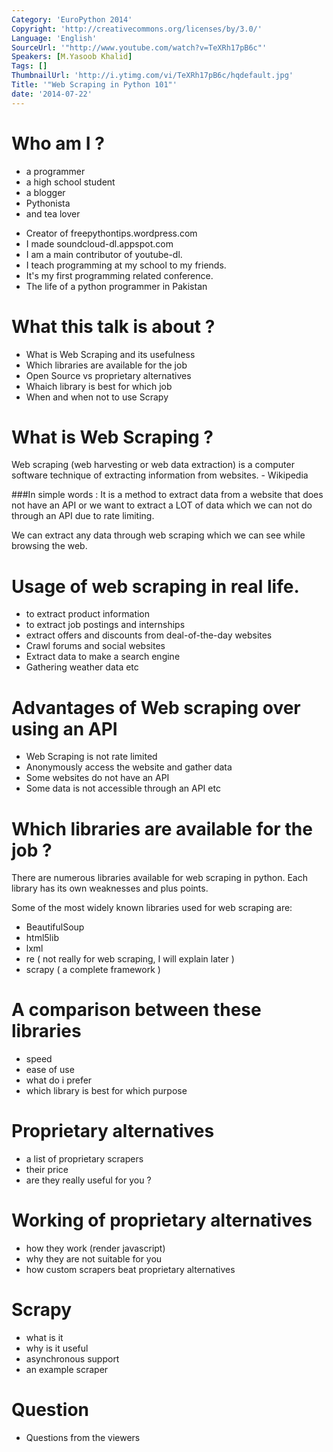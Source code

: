 ```yaml
---
Category: 'EuroPython 2014'
Copyright: 'http://creativecommons.org/licenses/by/3.0/'
Language: 'English'
SourceUrl: '"http://www.youtube.com/watch?v=TeXRh17pB6c"'
Speakers: [M.Yasoob Khalid]
Tags: []
ThumbnailUrl: 'http://i.ytimg.com/vi/TeXRh17pB6c/hqdefault.jpg'
Title: '"Web Scraping in Python 101"'
date: '2014-07-22'
---
```

Who am I ?
=========
* a programmer
* a high school student
* a blogger
* Pythonista
* and tea lover
- Creator of freepythontips.wordpress.com
- I made soundcloud-dl.appspot.com
- I am a main contributor of youtube-dl.
- I teach programming at my school to my friends.
- It's my first programming  related conference.
- The life of a python programmer in Pakistan

What this talk is about ?
==================
- What is Web Scraping  and its usefulness
- Which libraries are available for the job
- Open Source vs proprietary alternatives
- Whaich library is best for which job
- When and when not to use Scrapy

What is Web Scraping ?
==================
Web scraping (web harvesting or web data extraction) is a 
computer software technique of extracting information from 
websites.  - Wikipedia

###In simple words :
It is a method to extract data from a website that does not 
have an API or we want to extract a LOT of data which we 
can not do through an API due to rate limiting.

We can extract any data through web scraping which we can 
see while browsing the web.

Usage of web scraping in real life.
============================
- to extract product information
- to extract job postings and internships
- extract offers and discounts from deal-of-the-day websites
- Crawl forums and social websites
- Extract data to make a search engine
- Gathering weather data etc

Advantages of Web scraping over using an API 
========================
- Web Scraping is not rate limited
- Anonymously access the website and gather data
- Some websites do not have an API
- Some data is not accessible through an API etc

Which libraries are available for the job ?
================================
There are numerous libraries available for web scraping in 
python. Each library has its own weaknesses and plus points.

Some of the most widely known libraries used for web scraping are:

- BeautifulSoup
- html5lib
- lxml
- re ( not really for web scraping, I will explain later )
- scrapy ( a complete framework )

A comparison between these libraries
==============================
- speed
- ease of use
- what do i prefer
- which library is best for which purpose

Proprietary alternatives
==================
- a list of proprietary scrapers
- their price
- are they really useful for you ?

Working of proprietary alternatives
===========================
- how they work (render javascript)
- why they are not suitable for you
- how custom scrapers beat proprietary alternatives

Scrapy
=======
- what is it
- why is it useful
- asynchronous support
- an example scraper

Question
=======
- Questions from the viewers